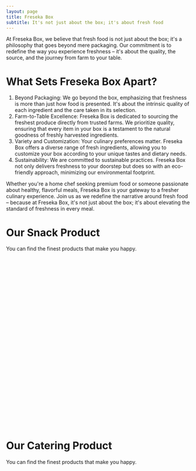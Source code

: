 ```yaml
---
layout: page
title: Freseka Box
subtitle: It's not just about the box; it's about fresh food
---
```


At Freseka Box, we believe that fresh food is not just about the box; it's a philosophy that goes beyond mere packaging. 
Our commitment is to redefine the way you experience freshness – it's about the quality, the source, and the journey 
from farm to your table.

# What Sets Freseka Box Apart?
1. Beyond Packaging: We go beyond the box, emphasizing that freshness is more than just how food is presented. It's about the intrinsic quality of each ingredient and the care taken in its selection.
2. Farm-to-Table Excellence: Freseka Box is dedicated to sourcing the freshest produce directly from trusted farms. We prioritize quality, ensuring that every item in your box is a testament to the natural goodness of freshly harvested ingredients.
3. Variety and Customization: Your culinary preferences matter. Freseka Box offers a diverse range of fresh ingredients, allowing you to customize your box according to your unique tastes and dietary needs.
4. Sustainability: We are committed to sustainable practices. Freseka Box not only delivers freshness to your doorstep but does so with an eco-friendly approach, minimizing our environmental footprint.

Whether you're a home chef seeking premium food or someone passionate about healthy, flavorful meals, 
Freseka Box is your gateway to a fresher culinary experience. Join us as we redefine the narrative around fresh food – 
because at Freseka Box, it's not just about the box; it's about elevating the standard of freshness in every meal.

# Our Snack Product
You can find the finest products that make you happy.

[//]: # (<iframe src="/assets/pdf/Aseka Snack.pdf" width="600" height="400"></iframe>)

<object data="/assets/pdf/Aseka Snack.pdf" type="application/pdf" width="100%" height="100%"></object>
<br />
<br />
<br />
<br />
<br />
<br />
<br />
<br />
<br />
<br />
<br />
<br />
<br />
<br />
<br />
<br />
<br />
<br />
<br />
<br />
<br />
<br />
<br />
<br />
<br />
<br />
<br />

# Our Catering Product
You can find the finest products that make you happy.

[//]: # (<iframe src="/assets/pdf/Aseka Food.pdf" width="600" height="400"></iframe>)

<object data="/assets/pdf/Aseka Food.pdf" type="application/pdf" width="100%" height="100%"></object>